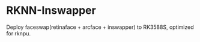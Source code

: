 # RKNN-Inswapper
Deploy faceswap(retinaface + arcface + inswapper) to RK3588S, optimized for rknpu.
